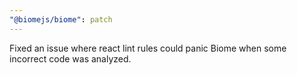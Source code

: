 ```yaml
---
"@biomejs/biome": patch
---
```


Fixed an issue where react lint rules could panic Biome when some incorrect code was analyzed.
